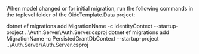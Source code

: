 ﻿
When model changed or for initial migration, run the following commands in the toplevel folder of the OidcTemplate.Data project:
 
 dotnet ef migrations add MigrationName -c IdentityContext --startup-project ..\Auth.Server\Auth.Server.csproj
 dotnet ef migrations add MigrationName -c PersistedGrantDbContext --startup-project ..\Auth.Server\Auth.Server.csproj

